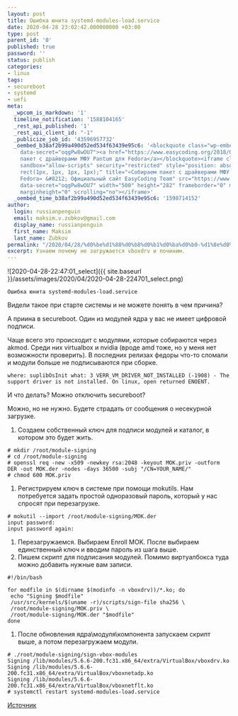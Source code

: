 ```yaml
---
layout: post
title: Ошибка юнита systemd-modules-load.service
date: 2020-04-28 23:02:42.000000000 +03:00
type: post
parent_id: '0'
published: true
password: ''
status: publish
categories:
- linux
tags:
- secureboot
- systemd
- uefi
meta:
  _wpcom_is_markdown: '1'
  timeline_notification: '1588104165'
  _rest_api_published: '1'
  _rest_api_client_id: "-1"
  _publicize_job_id: '43596957732'
  _oembed_b38af2b99a490d52ed534f63439e95c6: '<blockquote class="wp-embedded-content"
    data-secret="oqgPw8wOU7"><a href="https://www.easycoding.org/2018/02/11/sobiraem-paket-s-drajverami-mfu-pantum-dlya-fedora.html">Собираем
    пакет с драйверами МФУ Pantum для Fedora</a></blockquote><iframe class="wp-embedded-content"
    sandbox="allow-scripts" security="restricted" style="position: absolute; clip:
    rect(1px, 1px, 1px, 1px);" title="«Собираем пакет с драйверами МФУ Pantum для
    Fedora» &#8212; Официальный сайт EasyCoding Team" src="https://www.easycoding.org/2018/02/11/sobiraem-paket-s-drajverami-mfu-pantum-dlya-fedora.html/embed#?secret=oqgPw8wOU7"
    data-secret="oqgPw8wOU7" width="500" height="282" frameborder="0" marginwidth="0"
    marginheight="0" scrolling="no"></iframe>'
  _oembed_time_b38af2b99a490d52ed534f63439e95c6: '1598714152'
author:
  login: russianpenguin
  email: maksim.v.zubkov@gmail.com
  display_name: russianpenguin
  first_name: Maksim
  last_name: Zubkov
permalink: "/2020/04/28/%d0%be%d1%88%d0%b8%d0%b1%d0%ba%d0%b0-%d1%8e%d0%bd%d0%b8%d1%82%d0%b0-systemd-modules-load-service/"
excerpt: Узнаем почему не загружается vboxdrv и починим.
---
```

![2020-04-28-22:47:01_select]({{ site.baseurl }}/assets/images/2020/04/2020-04-28-224701_select.png)

```
Ошибка юнита systemd-modules-load.service
```

Видели такое при старте системы и не можете понять в чем причина?

А приина в secureboot. Один из модулей ядра у вас не имеет цифровой подписи.

Чаще всего это происходит с модулями, которые собираются через akmod. Среди них virtualbox и nvidia (вроде amd тоже, но у меня нет возможности проверить). В последних релизах федоры что-то сломали и модули больше не подписываются при сборке.

```
where: suplibOsInit what: 3 VERR_VM_DRIVER_NOT_INSTALLED (-1908) - The support driver is not installed. On linux, open returned ENOENT.
```

И что делать? Можно отключить secureboot?

Можно, но не нужно. Будете страдать от сообщения о несекурной загрузке.

1. Создаем собственный ключ для подписи модулей и каталог, в котором это будет жить.

```
# mkdir /root/module-signing  
# cd /root/module-signing  
# openssl req -new -x509 -newkey rsa:2048 -keyout MOK.priv -outform DER -out MOK.der -nodes -days 36500 -subj "/CN=YOUR_NAME/"  
# chmod 600 MOK.priv
```

1. Регистрируем ключ в системе при помощи mokutils. Нам потребуется задать простой одноразовый пароль, который у нас спросят при перезагрузке.

```
# mokutil --import /root/module-signing/MOK.der  
input password:  
input password again:
```

1. Перезагружаемся. Выбираем Enroll MOK. После выбираем единственный ключ и вводим пароль из шага выше.
2. Пишем скрипт для подписания модулей. Помимо виртуалбокса туда можно добавить нужные вам записи.

```
#!/bin/bash

for modfile in $(dirname $(modinfo -n vboxdrv))/*.ko; do  
 echo "Signing $modfile"  
 /usr/src/kernels/$(uname -r)/scripts/sign-file sha256 \  
 /root/module-signing/MOK.priv \  
 /root/module-signing/MOK.der "$modfile"  
done
```

1. После обновления ядра\модуля\компонента запускаем скрипт выше, а потом перезагружаем модули.

```
# ./root/module-signing/sign-vbox-modules  
Signing /lib/modules/5.6.6-200.fc31.x86_64/extra/VirtualBox/vboxdrv.ko  
Signing /lib/modules/5.6.6-200.fc31.x86_64/extra/VirtualBox/vboxnetadp.ko  
Signing /lib/modules/5.6.6-200.fc31.x86_64/extra/VirtualBox/vboxnetflt.ko  
# systemctl restart systemd-modules-load.service  

```

[Источник](https://stegard.net/2016/10/virtualbox-secure-boot-ubuntu-fail/)

